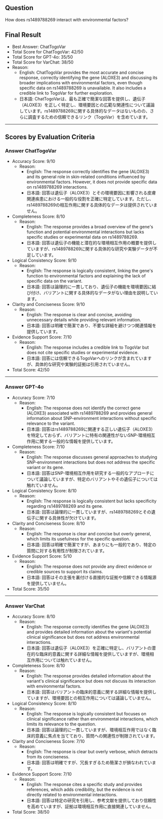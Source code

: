 ## Question

How does rs1489788269 interact with environmental factors?

## Final Result

- Best Answer: ChatTogoVar
- Total Score for ChatTogoVar: 42/50
- Total Score for GPT-4o: 35/50
- Total Score for VarChat: 38/50
- Reason:
  - English: ChatTogoVar provides the most accurate and concise response, correctly identifying the gene (ALOXE3) and discussing its broader implications with environmental factors, even though specific data on rs1489788269 is unavailable. It also includes a credible link to TogoVar for further exploration.
  - 日本語: ChatTogoVarは、最も正確で簡潔な回答を提供し、遺伝子（ALOXE3）を正しく特定し、環境要因との広範な関連性について議論しています。rs1489788269に関する具体的なデータはないものの、さらに調査するための信頼できるリンク（TogoVar）を含めています。

---

## Scores by Evaluation Criteria

### Answer ChatTogoVar
- Accuracy Score: 9/10
  - Reason: 
    - English: The response correctly identifies the gene (ALOXE3) and its general role in skin-related conditions influenced by environmental factors. However, it does not provide specific data on rs1489788269 interactions.
    - 日本語: 回答は遺伝子（ALOXE3）とその環境要因に影響される皮膚関連疾患における一般的な役割を正確に特定しています。ただし、rs1489788269の相互作用に関する具体的なデータは提供されていません。
- Completeness Score: 8/10
  - Reason: 
    - English: The response provides a broad overview of the gene's function and potential environmental interactions but lacks specific studies or experimental data on rs1489788269.
    - 日本語: 回答は遺伝子の機能と潜在的な環境相互作用の概要を提供していますが、rs1489788269に関する具体的な研究や実験データが不足しています。
- Logical Consistency Score: 9/10
  - Reason: 
    - English: The response is logically consistent, linking the gene's function to environmental factors and explaining the lack of specific data on the variant.
    - 日本語: 回答は論理的に一貫しており、遺伝子の機能を環境要因に結び付け、バリアントに関する具体的なデータがない理由を説明しています。
- Clarity and Conciseness Score: 9/10
  - Reason: 
    - English: The response is clear and concise, avoiding unnecessary details while providing relevant information.
    - 日本語: 回答は明確で簡潔であり、不要な詳細を避けつつ関連情報を提供しています。
- Evidence Support Score: 7/10
  - Reason: 
    - English: The response includes a credible link to TogoVar but does not cite specific studies or experimental evidence.
    - 日本語: 回答には信頼できるTogoVarへのリンクが含まれていますが、具体的な研究や実験的証拠は引用されていません。
- Total Score: 42/50

---

### Answer GPT-4o
- Accuracy Score: 7/10
  - Reason: 
    - English: The response does not identify the correct gene (ALOXE3) associated with rs1489788269 and provides general information about SNP-environment interactions without specific relevance to the variant.
    - 日本語: 回答はrs1489788269に関連する正しい遺伝子（ALOXE3）を特定しておらず、バリアントに特有の関連性がないSNP-環境相互作用に関する一般的な情報を提供しています。
- Completeness Score: 7/10
  - Reason: 
    - English: The response discusses general approaches to studying SNP-environment interactions but does not address the specific variant or its gene.
    - 日本語: 回答はSNP-環境相互作用を研究する一般的なアプローチについて議論していますが、特定のバリアントやその遺伝子については触れていません。
- Logical Consistency Score: 8/10
  - Reason: 
    - English: The response is logically consistent but lacks specificity regarding rs1489788269 and its gene.
    - 日本語: 回答は論理的に一貫していますが、rs1489788269とその遺伝子に関する具体性が欠けています。
- Clarity and Conciseness Score: 8/10
  - Reason: 
    - English: The response is clear and concise but overly general, which limits its usefulness for the specific question.
    - 日本語: 回答は明確で簡潔ですが、あまりにも一般的であり、特定の質問に対する有用性が制限されています。
- Evidence Support Score: 5/10
  - Reason: 
    - English: The response does not provide any direct evidence or credible sources to support its claims.
    - 日本語: 回答はその主張を裏付ける直接的な証拠や信頼できる情報源を提供していません。
- Total Score: 35/50

---

### Answer VarChat
- Accuracy Score: 8/10
  - Reason: 
    - English: The response correctly identifies the gene (ALOXE3) and provides detailed information about the variant's potential clinical significance but does not address environmental interactions.
    - 日本語: 回答は遺伝子（ALOXE3）を正確に特定し、バリアントの潜在的な臨床的意義に関する詳細な情報を提供していますが、環境相互作用については触れていません。
- Completeness Score: 8/10
  - Reason: 
    - English: The response provides detailed information about the variant's clinical significance but does not discuss its interaction with environmental factors.
    - 日本語: 回答はバリアントの臨床的意義に関する詳細な情報を提供していますが、環境要因との相互作用については議論していません。
- Logical Consistency Score: 8/10
  - Reason: 
    - English: The response is logically consistent but focuses on clinical significance rather than environmental interactions, which limits its relevance to the question.
    - 日本語: 回答は論理的に一貫していますが、環境相互作用ではなく臨床的意義に焦点を当てており、質問への関連性が制限されています。
- Clarity and Conciseness Score: 7/10
  - Reason: 
    - English: The response is clear but overly verbose, which detracts from its conciseness.
    - 日本語: 回答は明確ですが、冗長すぎるため簡潔さが損なわれています。
- Evidence Support Score: 7/10
  - Reason: 
    - English: The response cites a specific study and provides references, which adds credibility, but the evidence is not directly related to environmental interactions.
    - 日本語: 回答は特定の研究を引用し、参考文献を提供しており信頼性を高めていますが、証拠は環境相互作用に直接関連していません。
- Total Score: 38/50